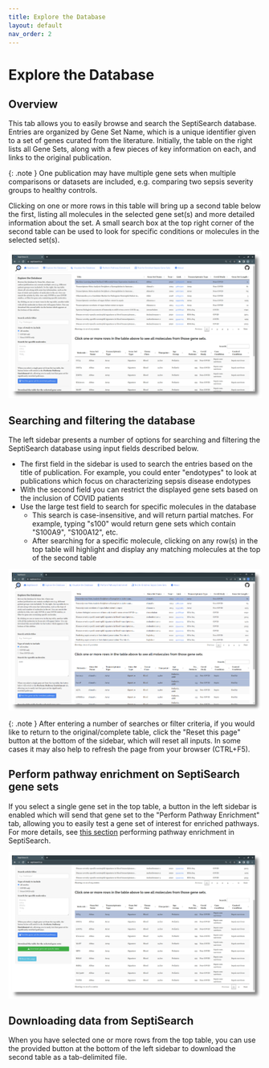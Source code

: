 ```yaml
---
title: Explore the Database
layout: default
nav_order: 2
---
```


# Explore the Database

## Overview
This tab allows you to easily browse and search the SeptiSearch database.
Entries are organized by Gene Set Name, which is a unique identifier given to a
set of genes curated from the literature. Initially, the table on the right
lists all Gene Sets, along with a few pieces of key information on
each, and links to the original publication.

{: .note }
One publication may have multiple gene sets when multiple comparisons or datasets are included, e.g. comparing two sepsis severity groups to healthy controls.

Clicking on one or more rows in this table will bring up a second table below
the first, listing all molecules in the selected gene set(s) and more detailed
information about the set. A small search box at the top right corner of the 
second table can be used to look for specific conditions or molecules in the 
selected set(s).

![Select a study from the table to display all associated molecules.](../assets/images/t2a.png)

## Searching and filtering the database
The left sidebar presents a number of options for searching and filtering the 
SeptiSearch database using input fields described below.

- The first field in the sidebar is used to search the entries based on the
  title of publication. For example, you could enter "endotypes" to look at
  publications which focus on characterizing sepsis disease endotypes
- With the second field you can restrict the displayed gene sets based on the
  inclusion of COVID patients
- Use the large test field to search for specific molecules in the database
  - This search is case-insensitive, and will return partial matches. For
  example, typing "s100" would return gene sets which contain "S100A9",
  "S100A12", etc.
  - After searching for a specific molecule, clicking on any row(s) in the
  top table will highlight and display any matching molecules at the top of the
  second table

![Searching for "s100" and viewing the first gene set.](../assets/images/t2b.png)

{: .note }
After entering a number of searches or filter criteria, if you would like to return to the original/complete table, click the "Reset this page" button at the bottom of the sidebar, which will reset all inputs. In some cases it may also help to refresh the page from your browser (CTRL+F5).

## Perform pathway enrichment on SeptiSearch gene sets
If you select a single gene set in the top table, a button in the left sidebar
is enabled which will send that gene set to the "Perform Pathway Enrichment"
tab, allowing you to easily test a gene set of interest for enriched pathways.
For more details, see [this section](enrich) performing pathway enrichment in
SeptiSearch.

![Choosing a single gene set enables the "Test this gene set for enriched pathways" button](../assets/images/t3.png)

## Downloading data from SeptiSearch
When you have selected one or more rows from the top table, you can use the
provided button at the bottom of the left sidebar to download the second table
as a tab-delimited file.
